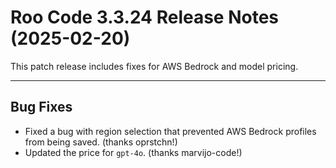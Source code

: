 # Roo Code 3.3.24 Release Notes (2025-02-20)

This patch release includes fixes for AWS Bedrock and model pricing.

---

## Bug Fixes

*   Fixed a bug with region selection that prevented AWS Bedrock profiles from being saved. (thanks oprstchn!)
*   Updated the price for `gpt-4o`. (thanks marvijo-code!)